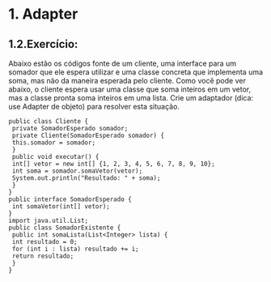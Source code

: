 # 1. Adapter

## 1.2.Exercício:
Abaixo estão os códigos fonte de um cliente, uma interface para um somador que ele espera utilizar e uma
classe concreta que implementa uma soma, mas não da maneira esperada pelo cliente. Como você pode ver
abaixo, o cliente espera usar uma classe que soma inteiros em um vetor, mas a classe pronta soma inteiros
em uma lista. Crie um adaptador (dica: use Adapter de objeto) para resolver esta situação.

```
public class Cliente {
 private SomadorEsperado somador;
 private Cliente(SomadorEsperado somador) {
 this.somador = somador;
 }
 public void executar() {
 int[] vetor = new int[] {1, 2, 3, 4, 5, 6, 7, 8, 9, 10};
 int soma = somador.somaVetor(vetor);
 System.out.println("Resultado: " + soma);
 }
}
public interface SomadorEsperado {
 int somaVetor(int[] vetor);
}
import java.util.List;
public class SomadorExistente {
 public int somaLista(List<Integer> lista) {
 int resultado = 0;
 for (int i : lista) resultado += i;
 return resultado;
 }
}
```

